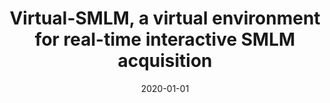 ---
title: "Virtual-SMLM, a virtual environment for real-time interactive SMLM acquisition"
collection: publications
permalink: /publication/2020-01-01-Virtual-SMLM-a-virtual-environment-for-real-time-interactive-SMLM-acquisition
category: 'preprint'
date: 2020-01-01
venue: 'Under review'
paperurl: 'https://www.biorxiv.org/content/10.1101/2020.03.05.967893v1'
citation: ' J. Griffie,  T.-a. Pham,  C. Sieben,  R. Lang,  V. Cevher,  S. Holden,  M. Unser,  S. Manley,  D. Sage, "Virtual-SMLM, a virtual environment for real-time interactive SMLM acquisition." <i>Under review</i>, 2020.'
---